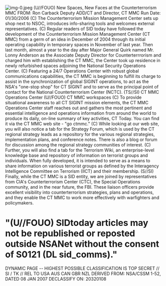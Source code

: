 ![img-0.jpeg](img-0.jpeg)
(U//FOUO) New Spaces, New Faces at the Counterterrorism MMC
FROM: Ron Carback
Deputy ADD/CT and Director, CT MMC
Run Date: 01/30/2006
(C) The Counterterrorism Mission Management Center sets up shop next to NSOC, introduces info-sharing tools and welcomes external representatives.
(C) Regular readers of SID today have followed the development of the Counterterrorism Mission Management Center (CT MMC) from a germ of an idea in December of 2004 through its initial operating capability in temporary spaces in November of last year. Then last month, almost a year to the day after Major General Quirk named Mr. Lonny Anderson as the Associate Deputy Director for Counterterrrorism and charged him with establishing the CT MMC, the Center took up residence in newly refurbished spaces adjoining the National Security Operations Center.
(C) Featuring a 24/7 Operations Center with robust global communications capabilities, the CT MMC is beginning to fulfill its charge to assist in the synchronization of global SIGINT operations, to act as the NSA's "one-stop shop" for CT SIGINT and to serve as the principal point of contact for the National Counterterrorism Center (NCTC).
(TS//SI) CT MMC Operations Center
(U//FOUO) CT MMC workspaces
(C) To provide situational awareness to all CT SIGINT mission elements, the CT MMC Operations Center staff reaches out and gathers the most pertinent and essential intelligence and operations information from around the world to produce its daily, on-line summary of key activities, CT Today. You can find it via the CT MMC web site - "go ctmmc."
(C) While looking at our web site, you will also notice a tab for the Strategy Forum, which is used by the CT regional strategy leads as a repository for the various regional strategies, implementation plans, and conference notes. There is also a blog or forum for discussion among the regional strategy communities of interest.
(C) Further, you will also find a tab for the Terrorism Wiki, an enterprise-level knowledge base and repository of information on terrorist groups and individuals. When fully developed, it is intended to serve as a means to share information on various terrorist groups as defined by the Interagency Intelligence Committee on Terrorism (IICT) and their membership.
(S//SI) Finally, while the CT MMC is a SID entity, we are joined by representatives from CIA's Counterterrorism Center (CTC), the Special Operations community, and in the near future, the FBI. These liaison officers provide excellent visibility into counterterrorism strategies, plans and operations, and they enable the CT MMC to work more effectively with warfighters and policymakers.

# "(U//FOUO) SIDtoday articles may not be republished or reposted outside NSANet without the consent of S0121 (DL sid_comms)."
DYNAMIC PAGE -- HIGHEST POSSIBLE CLASSIFICATION IS TOP SECRET // SI / TK // REL TO USA AUS CAN GBR NZL
DERIVED FROM: NSA/CSSM 1-52, DATED 08 JAN 2007 DECLASSIFY ON: 20320108

